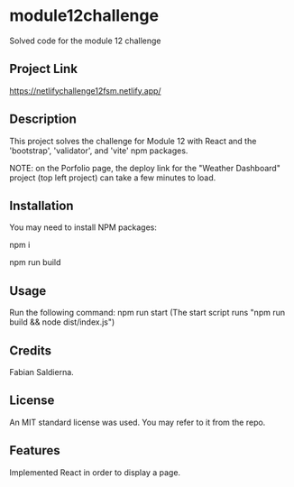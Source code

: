 # module12challenge
Solved code for the module 12 challenge

## Project Link

https://netlifychallenge12fsm.netlify.app/

## Description

This project solves the challenge for Module 12 with React and the 'bootstrap', 'validator', and 'vite' npm packages. 

NOTE: on the Porfolio page, the deploy link for the "Weather Dashboard" project (top left project) can take a few minutes to load.

## Installation

You may need to install NPM packages:

  npm i
  
  npm run build

## Usage

Run the following command: 
  npm run start
(The start script runs "npm run build && node dist/index.js")

## Credits

Fabian Saldierna.

## License

An MIT standard license was used. You may refer to it from the repo.

## Features

Implemented React in order to display a page.
